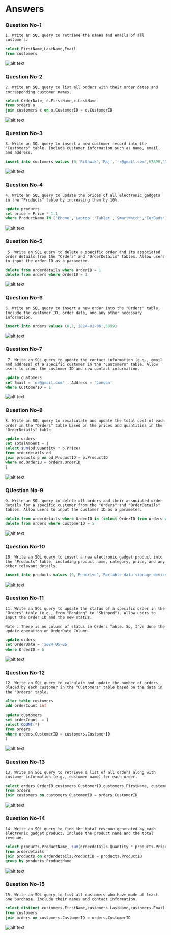 # Answers

### Question No-1

`1. Write an SQL query to retrieve the names and emails of all customers.
`

```sql
select FirstName,LastName,Email
from customers
```

![alt text](q-1and.png)

### Question No-2

`2. Write an SQL query to list all orders with their order dates and corresponding customer names.
`

```sql
select OrderDate, c.FirstName,c.LastName
from orders o
join customers c on o.CustomerID = c.CustomerID
```

![alt text](q-2ans.png)

### Question No-3

`3. Write an SQL query to insert a new customer record into the "Customers" table. Include customer information such as name, email, and address.
`

```sql
insert into customers values (6,'Rithwik','Raj','rr@gmail.com',67890,'Madinaguda')
```

![alt text](q-3ans.png)

### Question No-4

`4. Write an SQL query to update the prices of all electronic gadgets in the "Products" table by increasing them by 10%.
`

```sql
update products
set price = Price * 1.1
where ProductName IN ('Phone','Laptop','Tablet','SmartWatch','EarBuds')
```

![alt text](q-4ans.png)

### Question No-5

`
5. Write an SQL query to delete a specific order and its associated order details from the "Orders" and "OrderDetails" tables. Allow users to input the order ID as a parameter.`

```sql
delete from orderdetails where OrderID = 1
delete from orders where OrderID = 1
```

![alt text](q-5ans.png)

### Question No-6

`6. Write an SQL query to insert a new order into the "Orders" table. Include the customer ID, order date, and any other necessary information.
`

```sql
insert into orders values (6,2,'2024-02-06',6999)
```

![alt text](q-6ans.png)

### Question No-7

`
7. Write an SQL query to update the contact information (e.g., email and address) of a specific customer in the "Customers" table. Allow users to input the customer ID and new contact information.`

```sql
update customers
set Email = 'nr@gmail.com' , Address = 'London'
where CustomerID = 1
```

![alt text](q-7ans.png)

### Question No-8

`8. Write an SQL query to recalculate and update the total cost of each order in the "Orders" table based on the prices and quantities in the "OrderDetails" table.
`

```sql
update orders
set TotalAmount = (
select sum(od.Quantity * p.Price)
from orderdetails od
join products p on od.ProductID = p.ProductID
where od.OrderID = orders.OrderID
)
```

![alt text](q-8ans.png)

### QUestion No-9

`9. Write an SQL query to delete all orders and their associated order details for a specific customer from the "Orders" and "OrderDetails" tables. Allow users to input the customer ID as a parameter.
`

```sql
delete from orderdetails where OrderID in (select OrderID from orders where CustomerID = 5)
delete from orders where CustomerID = 5
```

![alt text](q-9ans.png)

### Question No-10

`10. Write an SQL query to insert a new electronic gadget product into the "Products" table, including product name, category, price, and any other relevant details.
`

```sql
insert into products values (6,'Pendrive','Portable data storage device',1299)
```

![alt text](q-10ans.png)

### Question No-11

`11. Write an SQL query to update the status of a specific order in the "Orders" table (e.g., from "Pending" to "Shipped"). Allow users to input the order ID and the new status.`

`Note : There is no column of status in Orders Table. So, I've done the update operation on OrderDate Column`

```sql
update orders
set OrderDate = '2024-05-06'
where OrderID = 6
```

![alt text](q-11ans.png)

### Question No-12

`12. Write an SQL query to calculate and update the number of orders placed by each customer in the "Customers" table based on the data in the "Orders" table.
`

```sql
alter table customers
add orderCount int

update customers
set orderCount  = (
select COUNT(*)
from orders
where orders.CustomerID = customers.CustomerID
)
```

![alt text](q-12ans.png)

### Question No-13

`13. Write an SQL query to retrieve a list of all orders along with customer information (e.g., customer name) for each order.
`

```sql
select orders.OrderID,customers.CustomerID,customers.FirstName, customers.LastName,customers.Email
from orders
join customers on customers.CustomerID = orders.CustomerID
```

![alt text](q-13ans.png)

### Question No-14

`14. Write an SQL query to find the total revenue generated by each electronic gadget product. Include the product name and the total revenue.
`

```sql
select products.ProductName, sum(orderdetails.Quantity * products.Price) as TotalRevenue
from orderdetails
join products on orderdetails.ProductID = products.ProductID
group by products.ProductName
```

![alt text](q-14ans.png)

### Question No-15

`15. Write an SQL query to list all customers who have made at least one purchase. Include their names and contact information.
`

```sql
select distinct customers.FirstName,customers.LastName,customers.Email,customers.Phone
from customers
join orders on customers.CustomerID = orders.CustomerID
```

![alt text](q-15ans.png)
